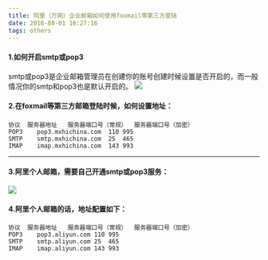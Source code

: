 ```yaml
---
title: 阿里（万网）企业邮箱如何使用foxmail等第三方登陆
date: 2016-08-01 16:27:16
tags: others
---
```


#### 1.如何开启smtp或pop3
smtp或pop3是企业邮箱管理员在创建你的账号创建时候设置是否开启的，而一般情况你的smtp和pop3也是默认开启的。
![](aliaymail.png)
#### 2.在foxmail等第三方邮箱登陆时候，如何设置地址：
````
协议	服务器地址	服务器端口号（常规）	服务器端口号（加密）
POP3	pop3.mxhichina.com	110	995
SMTP	smtp.mxhichina.com	25	465
IMAP	imap.mxhichina.com	143	993
````
------
#### 3.阿里个人邮箱，需要自己开通smtp或pop3服务：
![](aliaymail2.png)

#### 4.阿里个人邮箱的话，地址配置如下：
````
协议	服务器地址	服务器端口号（常规）	服务器端口号（加密）
POP3	pop3.aliyun.com	110	995
SMTP	smtp.aliyun.com	25	465
IMAP	imap.aliyun.com	143	993
````